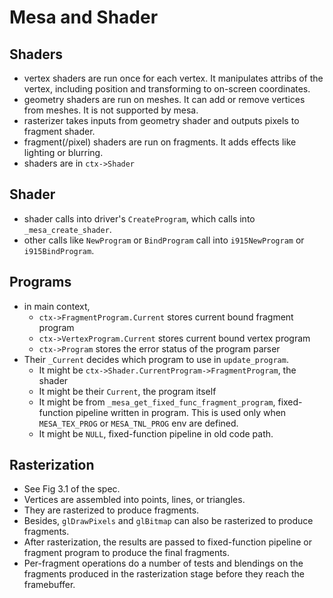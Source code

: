 Mesa and Shader
===============

## Shaders

- vertex shaders are run once for each vertex.  It manipulates attribs of the
  vertex, including position and transforming to on-screen coordinates.
- geometry shaders are run on meshes.  It can add or remove vertices from
  meshes.  It is not supported by mesa.
- rasterizer takes inputs from geometry shader and outputs pixels to fragment
  shader.
- fragment(/pixel) shaders are run on fragments.  It adds effects like lighting
  or blurring.
- shaders are in `ctx->Shader`

## Shader

- shader calls into driver's `CreateProgram`, which calls into
  `_mesa_create_shader`.
- other calls like `NewProgram` or `BindProgram` call into `i915NewProgram` or
  `i915BindProgram`.

## Programs

- in main context,
  - `ctx->FragmentProgram.Current` stores current bound fragment program
  - `ctx->VertexProgram.Current` stores current bound vertex program
  - `ctx->Program` stores the error status of the program parser
- Their `_Current` decides which program to use in `update_program`.
  - It might be `ctx->Shader.CurrentProgram->FragmentProgram`, the shader
  - It might be their `Current`, the program itself
  - It might be from `_mesa_get_fixed_func_fragment_program`, fixed-function
    pipeline written in program.  This is used only when `MESA_TEX_PROG` or
    `MESA_TNL_PROG` env are defined.
  - It might be `NULL`, fixed-function pipeline in old code path.

## Rasterization

- See Fig 3.1 of the spec.
- Vertices are assembled into points, lines, or triangles.
- They are rasterized to produce fragments.
- Besides, `glDrawPixels` and `glBitmap` can also be rasterized to produce
  fragments.
- After rasterization, the results are passed to fixed-function pipeline or
  fragment program to produce the final fragments.
- Per-fragment operations do a number of tests and blendings on the fragments
  produced in the rasterization stage before they reach the framebuffer.
